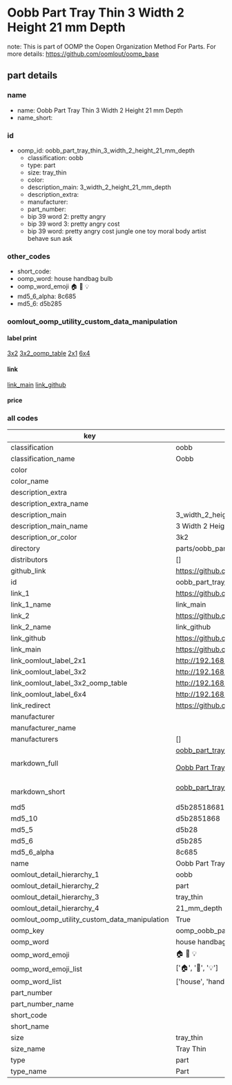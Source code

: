# Oobb Part Tray Thin 3 Width 2 Height 21 mm Depth  

note: This is part of OOMP the Oopen Organization Method For Parts. For more details: https://github.com/oomlout/oomp_base

##  part details
  







### name
* name: Oobb Part Tray Thin 3 Width 2 Height 21 mm Depth
* name_short: 
### id
* oomp_id: oobb_part_tray_thin_3_width_2_height_21_mm_depth
  * classification: oobb
  * type: part
  * size: tray_thin
  * color: 
  * description_main: 3_width_2_height_21_mm_depth
  * description_extra: 
  * manufacturer: 
  * part_number: 
  * bip 39 word 2: pretty angry
  * bip 39 word 3: pretty angry cost
  * bip 39 word: pretty angry cost jungle one toy moral body artist behave sun ask

### other_codes
* short_code: 
* oomp_word: house handbag bulb
* oomp_word_emoji :house: :handbag: :bulb:
* md5_6_alpha: 8c685
* md5_6: d5b285






### oomlout_oomp_utility_custom_data_manipulation
#### label print
[3x2](http://192.168.1.245:1112/?label=oomp%208c685)
[3x2_oomp_table](http://192.168.1.108:1112/?label=oomp%208c685)
[2x1](http://192.168.1.242:1112/?label=oomp%208c685)
[6x4](http://192.168.1.55:1112/?label=oomp%208c685)    

#### link

[link_main](https://github.com/oomlout/oomlout_oomp_version_1_messy/tree/main/parts/oobb_part_tray_thin_3_width_2_height_21_mm_depth) [link_github](https://github.com/oomlout/oomlout_oomp_version_1_messy/tree/main/parts/oobb_part_tray_thin_3_width_2_height_21_mm_depth)                             

#### price







### all codes 
| key | value |  
| --- | --- |  
| classification | oobb |  
| classification_name | Oobb |  
| color |  |  
| color_name |  |  
| description_extra |  |  
| description_extra_name |  |  
| description_main | 3_width_2_height_21_mm_depth |  
| description_main_name | 3 Width 2 Height 21 mm Depth |  
| description_or_color | 3k2 |  
| directory | parts/oobb_part_tray_thin_3_width_2_height_21_mm_depth |  
| distributors | [] |  
| github_link | https://github.com/oomlout/oomlout_oomp_part_src/tree/main/parts/oobb_part_tray_thin_3_width_2_height_21_mm_depth |  
| id | oobb_part_tray_thin_3_width_2_height_21_mm_depth |  
| link_1 | https://github.com/oomlout/oomlout_oomp_version_1_messy/tree/main/parts/oobb_part_tray_thin_3_width_2_height_21_mm_depth |  
| link_1_name | link_main |  
| link_2 | https://github.com/oomlout/oomlout_oomp_version_1_messy/tree/main/parts/oobb_part_tray_thin_3_width_2_height_21_mm_depth |  
| link_2_name | link_github |  
| link_github | https://github.com/oomlout/oomlout_oomp_version_1_messy/tree/main/parts/oobb_part_tray_thin_3_width_2_height_21_mm_depth |  
| link_main | https://github.com/oomlout/oomlout_oomp_version_1_messy/tree/main/parts/oobb_part_tray_thin_3_width_2_height_21_mm_depth |  
| link_oomlout_label_2x1 | http://192.168.1.242:1112/?label=oomp%208c685 |  
| link_oomlout_label_3x2 | http://192.168.1.245:1112/?label=oomp%208c685 |  
| link_oomlout_label_3x2_oomp_table | http://192.168.1.108:1112/?label=oomp%208c685 |  
| link_oomlout_label_6x4 | http://192.168.1.55:1112/?label=oomp%208c685 |  
| link_redirect | https://github.com/oomlout/oomlout_oomp_version_1_messy/tree/main/parts/oobb_part_tray_thin_3_width_2_height_21_mm_depth |  
| manufacturer |  |  
| manufacturer_name |  |  
| manufacturers | [] |  
| markdown_full | [oobb_part_tray_thin_3_width_2_height_21_mm_depth](none)<br>[](none)<br>[Oobb Part Tray Thin 3 Width 2 Height 21 Mm Depth](none)<br><br> |  
| markdown_short | [oobb_part_tray_thin_3_width_2_height_21_mm_depth](none)<br><br> |  
| md5 | d5b285186818f1f799cd579061423d51 |  
| md5_10 | d5b2851868 |  
| md5_5 | d5b28 |  
| md5_6 | d5b285 |  
| md5_6_alpha | 8c685 |  
| name | Oobb Part Tray Thin 3 Width 2 Height 21 mm Depth |  
| oomlout_detail_hierarchy_1 | oobb |  
| oomlout_detail_hierarchy_2 | part |  
| oomlout_detail_hierarchy_3 | tray_thin |  
| oomlout_detail_hierarchy_4 | 21_mm_depth |  
| oomlout_oomp_utility_custom_data_manipulation | True |  
| oomp_key | oomp_oobb_part_tray_thin_3_width_2_height_21_mm_depth |  
| oomp_word | house handbag bulb |  
| oomp_word_emoji | :house: :handbag: :bulb: |  
| oomp_word_emoji_list | [':house:', ':handbag:', ':bulb:'] |  
| oomp_word_list | ['house', 'handbag', 'bulb'] |  
| part_number |  |  
| part_number_name |  |  
| short_code |  |  
| short_name |  |  
| size | tray_thin |  
| size_name | Tray Thin |  
| type | part |  
| type_name | Part |  

